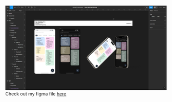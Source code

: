 ![homework1](../assets/homework1.png)
Check out my figma file [here](https://www.figma.com/file/DK81Vner6OI5nv2JQIDCRr/Note-taking-app-Mockup?type=design&node-id=0%3A1&mode=design&t=3xxs6It2tkRE08HH-1)
